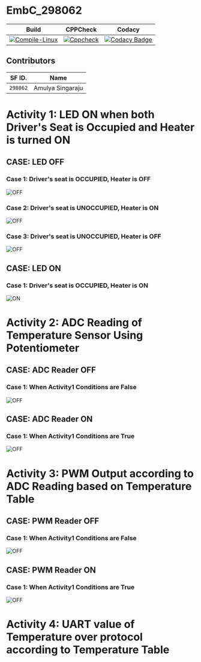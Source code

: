 # EmbC_298062
Build | CPPCheck  | Codacy |    
-------|---------|---------|
[![Compile-Linux](https://github.com/amulyasingaraju/298062_EmbeddedC/actions/workflows/Compile.yml/badge.svg)](https://github.com/amulyasingaraju/298062_EmbeddedC/actions/workflows/Compile.yml) | [![Cppcheck](https://github.com/amulyasingaraju/298062_EmbeddedC/actions/workflows/CodeQuality.yml/badge.svg)](https://github.com/amulyasingaraju/298062_EmbeddedC/actions/workflows/CodeQuality.yml)  |[![Codacy Badge](https://app.codacy.com/project/badge/Grade/1aff6d20ed7049cbaf17cdb8ba953699)](https://www.codacy.com/gh/amulyasingaraju/298062_EmbeddedC/dashboard?utm_source=github.com&amp;utm_medium=referral&amp;utm_content=amulyasingaraju/298062_EmbeddedC&amp;utm_campaign=Badge_Grade)


## Contributors 

SF ID. |  Name   |     
-------|---------|
`298062` | Amulya Singaraju  |

# Activity 1: LED ON when both Driver's Seat is Occupied and Heater is turned ON
## CASE: LED OFF 
### Case 1: Driver's seat is OCCUPIED, Heater is OFF
![OFF](simulation/Capture2.png)
### Case 2: Driver's seat is UNOCCUPIED, Heater is ON
![OFF](simulation/Capture1.png)
### Case 3: Driver's seat is UNOCCUPIED, Heater is OFF
![OFF](simulation/Capture4.png)
## CASE: LED ON 
### Case 1: Driver's seat is OCCUPIED, Heater is ON
![ON](simulation/Capture3.png)

# Activity 2: ADC Reading of Temperature Sensor Using Potentiometer
## CASE: ADC Reader OFF 
### Case 1: When Activity1 Conditions are False
![OFF](simulation/Act2_1.png)
## CASE: ADC Reader ON 
### Case 1: When Activity1 Conditions are True
![OFF](simulation/Act2_2.png)

# Activity 3: PWM Output according to ADC Reading based on Temperature Table
## CASE: PWM Reader OFF 
### Case 1: When Activity1 Conditions are False
![OFF](simulation/Act3_1.png)
## CASE: PWM Reader ON 
### Case 1: When Activity1 Conditions are True
![OFF](simulation/Act3_2.png)

# Activity 4: UART value of Temperature over protocol according to Temperature Table
